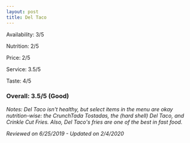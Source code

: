 ```yaml
---
layout: post
title: Del Taco
---
```


Availability: 3/5

Nutrition: 2/5

Price: 2/5

Service: 3.5/5

Taste: 4/5

### Overall: 3.5/5 (Good)

*Notes: Del Taco isn't healthy, but select items in the menu are okay nutrition-wise: the CrunchTada Tostadas, the (hard shell) Del Taco, and Crinkle Cut Fries. Also, Del Taco's fries are one of the best in fast food.*

*Reviewed on 6/25/2019 - Updated on 2/4/2020*
